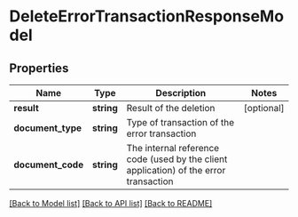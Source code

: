# DeleteErrorTransactionResponseModel

## Properties
Name | Type | Description | Notes
------------ | ------------- | ------------- | -------------
**result** | **string** | Result of the deletion | [optional] 
**document_type** | **string** | Type of transaction of the error transaction | 
**document_code** | **string** | The internal reference code (used by the client application) of the error transaction | 

[[Back to Model list]](../README.md#documentation-for-models) [[Back to API list]](../README.md#documentation-for-api-endpoints) [[Back to README]](../README.md)


